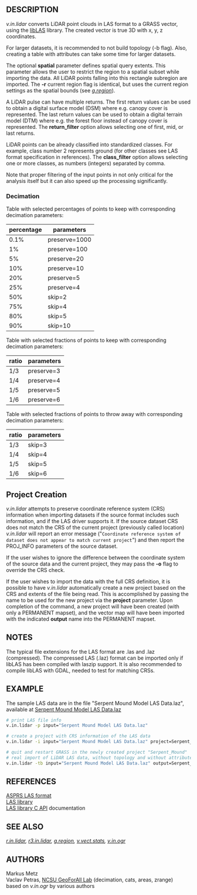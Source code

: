 ## DESCRIPTION

*v.in.lidar* converts LiDAR point clouds in LAS format to a GRASS
vector, using the [libLAS](https://liblas.org) library. The created
vector is true 3D with x, y, z coordinates.

For larger datasets, it is recommended to not build topology (-b flag).
Also, creating a table with attributes can take some time for larger
datasets.

The optional **spatial** parameter defines spatial query extents. This
parameter allows the user to restrict the region to a spatial subset
while importing the data. All LiDAR points falling into this rectangle
subregion are imported. The **-r** current region flag is identical, but
uses the current region settings as the spatial bounds (see
*[g.region](g.region.md)*).

A LiDAR pulse can have multiple returns. The first return values can be
used to obtain a digital surface model (DSM) where e.g. canopy cover is
represented. The last return values can be used to obtain a digital
terrain model (DTM) where e.g. the forest floor instead of canopy cover
is represented. The **return_filter** option allows selecting one of
first, mid, or last returns.

LiDAR points can be already classified into standardized classes. For
example, class number 2 represents ground (for other classes see LAS
format specification in references). The **class_filter** option allows
selecting one or more classes, as numbers (integers) separated by comma.

Note that proper filtering of the input points in not only critical for
the analysis itself but it can also speed up the processing
significantly.

### Decimation

Table with selected percentages of points to keep with corresponding
decimation parameters:

| percentage | parameters    |
|------------|---------------|
| 0.1%       | preserve=1000 |
| 1%         | preserve=100  |
| 5%         | preserve=20   |
| 10%        | preserve=10   |
| 20%        | preserve=5    |
| 25%        | preserve=4    |
| 50%        | skip=2        |
| 75%        | skip=4        |
| 80%        | skip=5        |
| 90%        | skip=10       |

Table with selected fractions of points to keep with corresponding
decimation parameters:

| ratio | parameters |
|-------|------------|
| 1/3   | preserve=3 |
| 1/4   | preserve=4 |
| 1/5   | preserve=5 |
| 1/6   | preserve=6 |

Table with selected fractions of points to throw away with corresponding
decimation parameters:

| ratio | parameters |
|-------|------------|
| 1/3   | skip=3     |
| 1/4   | skip=4     |
| 1/5   | skip=5     |
| 1/6   | skip=6     |

## Project Creation

*v.in.lidar* attempts to preserve coordinate reference system (CRS)
information when importing datasets if the source format includes such
information, and if the LAS driver supports it. If the source dataset
CRS does not match the CRS of the current project (previously called
location) *v.in.lidar* will report an error message
("`Coordinate reference system of dataset does not appear to match current project`")
and then report the PROJ_INFO parameters of the source dataset.

If the user wishes to ignore the difference between the coordinate
system of the source data and the current project, they may pass the
**-o** flag to override the CRS check.

If the user wishes to import the data with the full CRS definition, it
is possible to have *v.in.lidar* automatically create a new project
based on the CRS and extents of the file being read. This is
accomplished by passing the name to be used for the new project via the
**project** parameter. Upon completion of the command, a new project
will have been created (with only a PERMANENT mapset), and the vector
map will have been imported with the indicated **output** name into the
PERMANENT mapset.

## NOTES

The typical file extensions for the LAS format are .las and .laz
(compressed). The compressed LAS (.laz) format can be imported only if
libLAS has been compiled with laszip support. It is also recommended to
compile libLAS with GDAL, needed to test for matching CRSs.

## EXAMPLE

The sample LAS data are in the file "Serpent Mound Model LAS Data.laz",
available at [Serpent Mound Model LAS
Data.laz](https://github.com/PDAL/data/raw/4ee9ee43b195268a59113555908c1c0cdf955bd4/liblas/Serpent-Mound-Model-LAS-Data.laz)

```sh
# print LAS file info
v.in.lidar -p input="Serpent Mound Model LAS Data.laz"

# create a project with CRS information of the LAS data
v.in.lidar -i input="Serpent Mound Model LAS Data.laz" project=Serpent_Mound

# quit and restart GRASS in the newly created project "Serpent_Mound"
# real import of LiDAR LAS data, without topology and without attribute table
v.in.lidar -tb input="Serpent Mound Model LAS Data.laz" output=Serpent_Mound_Model_pts
```

## REFERENCES

[ASPRS LAS
format](https://www.asprs.org/committee-general/laser-las-file-format-exchange-activities.html)  
[LAS library](https://liblas.org/)  
[LAS library C API](https://liblas.org/doxygen/liblas_8h.html)
documentation

## SEE ALSO

*[r.in.lidar](r.in.lidar.md), [r3.in.lidar](r3.in.lidar.md),
[g.region](g.region.md), [v.vect.stats](v.vect.stats.md),
[v.in.ogr](v.in.ogr.md)*

## AUTHORS

Markus Metz  
Vaclav Petras, [NCSU GeoForAll
Lab](https://geospatial.ncsu.edu/geoforall/) (decimation, cats, areas,
zrange)  
based on *v.in.ogr* by various authors
